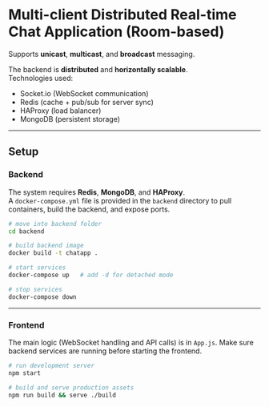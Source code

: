 # Multi-client Distributed Real-time Chat Application (Room-based)

Supports **unicast**, **multicast**, and **broadcast** messaging.

The backend is **distributed** and **horizontally scalable**.  
Technologies used:
- Socket.io (WebSocket communication)  
- Redis (cache + pub/sub for server sync)  
- HAProxy (load balancer)  
- MongoDB (persistent storage)  

---

## Setup

### Backend

The system requires **Redis**, **MongoDB**, and **HAProxy**.  
A `docker-compose.yml` file is provided in the `backend` directory to pull containers, build the backend, and expose ports.

```bash
# move into backend folder
cd backend

# build backend image
docker build -t chatapp .

# start services
docker-compose up   # add -d for detached mode

# stop services
docker-compose down
````

---

### Frontend

The main logic (WebSocket handling and API calls) is in `App.js`.
Make sure backend services are running before starting the frontend.

```bash
# run development server
npm start

# build and serve production assets
npm run build && serve ./build
```


